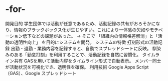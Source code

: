 # -for-
開発目的 学生団体では活動が任意であるため、活動記録の共有がおろそかになり、情報のブラックボックス化が生じやすい。これにより一体感の欠如やモチベーション低下などの課題があった。 → そこで 「組織内の情報格差解消」と「活動の透明性向上」 を目的にシステムを開発。  システムの特徴  打刻形式の活動記録  出勤・退勤・業務内容を記録すると、自動でスプレッドシートに反映。  馴染みのある「勤怠打刻」を利用することで、活動記録を自然に習慣化。  タイムライン共有  GASを用いて活動内容をタイムライン形式で自動表示。  メンバー同士が活動状況を可視化でき、透明性を確保。  利用技術 Google Apps Script（GAS）、Google スプレッドシート  
